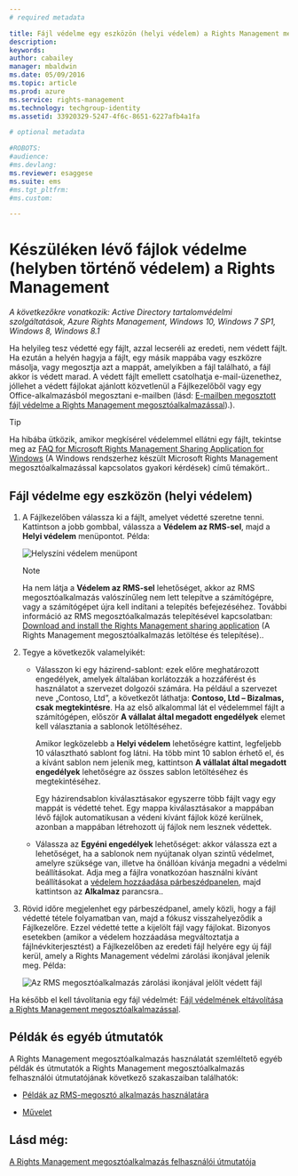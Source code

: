 ```yaml
---
# required metadata

title: Fájl védelme egy eszközön (helyi védelem) a Rights Management megosztóalkalmazással | Azure RMS
description:
keywords:
author: cabailey
manager: mbaldwin
ms.date: 05/09/2016
ms.topic: article
ms.prod: azure
ms.service: rights-management
ms.technology: techgroup-identity
ms.assetid: 33920329-5247-4f6c-8651-6227afb4a1fa

# optional metadata

#ROBOTS:
#audience:
#ms.devlang:
ms.reviewer: esaggese
ms.suite: ems
#ms.tgt_pltfrm:
#ms.custom:

---
```


# Készüléken lévő fájlok védelme (helyben történő védelem) a Rights Management

*A következőkre vonatkozik: Active Directory tartalomvédelmi szolgáltatások, Azure Rights Management, Windows 10, Windows 7 SP1, Windows 8, Windows 8.1*

Ha helyileg tesz védetté egy fájlt, azzal lecseréli az eredeti, nem védett fájlt. Ha ezután a helyén hagyja a fájlt, egy másik mappába vagy eszközre másolja, vagy megosztja azt a mappát, amelyikben a fájl található, a fájl akkor is védett marad. A védett fájlt emellett csatolhatja e-mail-üzenethez, jóllehet a védett fájlokat ajánlott közvetlenül a Fájlkezelőből vagy egy Office-alkalmazásból megosztani e-mailben (lásd: [E-mailben megosztott fájl védelme a Rights Management megosztóalkalmazással](sharing-app-protect-by-email.md)).).

> [!TIP]
> Ha hibába ütközik, amikor megkísérel védelemmel ellátni egy fájlt, tekintse meg az [FAQ for Microsoft Rights Management Sharing Application for Windows](http://go.microsoft.com/fwlink/?LinkId=303971) (A Windows rendszerhez készült Microsoft Rights Management megosztóalkalmazással kapcsolatos gyakori kérdések) című témakört..

## Fájl védelme egy eszközön (helyi védelem)

1.  A Fájlkezelőben válassza ki a fájlt, amelyet védetté szeretne tenni. Kattintson a jobb gombbal, válassza a **Védelem az RMS-sel**, majd a **Helyi védelem** menüpontot. Példa:

    ![Helyszíni védelem menüpont](../media/ADRMS_MSRMSApp_SP_CompanyDefined.png)

    > [!NOTE]
    > Ha nem látja a **Védelem az RMS-sel** lehetőséget, akkor az RMS megosztóalkalmazás valószínűleg nem lett telepítve a számítógépre, vagy a számítógépet újra kell indítani a telepítés befejezéséhez. További információ az RMS megosztóalkalmazás telepítésével kapcsolatban: [Download and install the Rights Management sharing application](install-sharing-app.md) (A Rights Management megosztóalkalmazás letöltése és telepítése)..

2.  Tegye a következők valamelyikét:

    -   Válasszon ki egy házirend-sablont: ezek előre meghatározott engedélyek, amelyek általában korlátozzák a hozzáférést és használatot a szervezet dolgozói számára. Ha például a szervezet neve „Contoso, Ltd”, a következőt láthatja: **Contoso, Ltd – Bizalmas, csak megtekintésre**. Ha az első alkalommal lát el védelemmel fájlt a számítógépen, először **A vállalat által megadott engedélyek** elemet kell választania a sablonok letöltéséhez.

        Amikor legközelebb a **Helyi védelem** lehetőségre kattint, legfeljebb 10 választható sablont fog látni. Ha több mint 10 sablon érhető el, és a kívánt sablon nem jelenik meg, kattintson **A vállalat által megadott engedélyek** lehetőségre az összes sablon letöltéséhez és megtekintéséhez.

        Egy házirendsablon kiválasztásakor egyszerre több fájlt vagy egy mappát is védetté tehet. Egy mappa kiválasztásakor a mappában lévő fájlok automatikusan a védeni kívánt fájlok közé kerülnek, azonban a mappában létrehozott új fájlok nem lesznek védettek.

    -   Válassza az **Egyéni engedélyek** lehetőséget: akkor válassza ezt a lehetőséget, ha a sablonok nem nyújtanak olyan szintű védelmet, amelyre szüksége van, illetve ha önállóan kívánja megadni a védelmi beállításokat. Adja meg a fájlra vonatkozóan használni kívánt beállításokat a [védelem hozzáadása párbeszédpanelen](sharing-app-dialog-box.md), majd kattintson az **Alkalmaz** parancsra..

3.  Rövid időre megjelenhet egy párbeszédpanel, amely közli, hogy a fájl védetté tétele folyamatban van, majd a fókusz visszahelyeződik a Fájlkezelőre. Ezzel védetté tette a kijelölt fájl vagy fájlokat. Bizonyos esetekben (amikor a védelem hozzáadása megváltoztatja a fájlnévkiterjesztést) a Fájlkezelőben az eredeti fájl helyére egy új fájl kerül, amely a Rights Management védelmi zárolási ikonjával jelenik meg. Példa:

    ![Az RMS megosztóalkalmazás zárolási ikonjával jelölt védett fájl](../media/ADRMS_MSRMSApp_Pfile.png)

Ha később el kell távolítania egy fájl védelmét: [Fájl védelmének eltávolítása a Rights Management megosztóalkalmazással](sharing-app-remove-protection.md).

## Példák és egyéb útmutatók
A Rights Management megosztóalkalmazás használatát szemléltető egyéb példák és útmutatók a Rights Management megosztóalkalmazás felhasználói útmutatójának következő szakaszaiban találhatók:

-   [Példák az RMS-megosztó alkalmazás használatára](sharing-app-user-guide.md#examples-for-using-the-rms-sharing-application)

-   [Művelet](sharing-app-user-guide.md#what-do-you-want-to-do-)

## Lásd még:
[A Rights Management megosztóalkalmazás felhasználói útmutatója](sharing-app-user-guide.md)


<!--HONumber=May16_HO2-->


